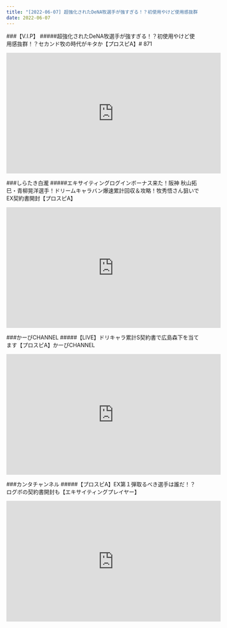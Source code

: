 ```yaml
---
title: "[2022-06-07] 超強化されたDeNA牧選手が強すぎる！？初使用やけど使用感抜群！？セカンド牧の時代がキタか【プロスピA】# 871 他"
date: 2022-06-07
---
```

###【V.I.P】
#####超強化されたDeNA牧選手が強すぎる！？初使用やけど使用感抜群！？セカンド牧の時代がキタか【プロスピA】# 871
<iframe width="560" height="315" src="https://www.youtube.com/embed/RR9mCNgs1ms" frameborder="0" allow="accelerometer; autoplay; clipboard-write; encrypted-media; gyroscope; picture-in-picture" allowfullscreen></iframe>

###しらたき白瀧
#####エキサイティングログインボーナス来た！阪神 秋山拓巳・青柳晃洋選手！ドリームキャラバン爆速累計回収＆攻略！牧秀悟さん狙いでEX契約書開封【プロスピA】
<iframe width="560" height="315" src="https://www.youtube.com/embed/LO2y6KyDiN4" frameborder="0" allow="accelerometer; autoplay; clipboard-write; encrypted-media; gyroscope; picture-in-picture" allowfullscreen></iframe>

###かーぴCHANNEL
#####【LIVE】ドリキャラ累計S契約書で広島森下を当てます【プロスピA】かーぴCHANNEL
<iframe width="560" height="315" src="https://www.youtube.com/embed/nOkMHQKZJZw" frameborder="0" allow="accelerometer; autoplay; clipboard-write; encrypted-media; gyroscope; picture-in-picture" allowfullscreen></iframe>

###カンタチャンネル
#####【プロスピA】EX第１弾取るべき選手は誰だ！？ログボの契約書開封も【エキサイティングプレイヤー】
<iframe width="560" height="315" src="https://www.youtube.com/embed/0huGjipHngw" frameborder="0" allow="accelerometer; autoplay; clipboard-write; encrypted-media; gyroscope; picture-in-picture" allowfullscreen></iframe>

